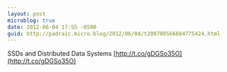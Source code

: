 ```yaml
---
layout: post
microblog: true
date: 2012-06-04 17:55 -0500
guid: http://padraic.micro.blog/2012/06/04/t209780566604775424.html
---
```

SSDs and Distributed Data Systems [http://t.co/gDGSo35O](http://t.co/gDGSo35O)
